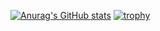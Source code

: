 [![Anurag's GitHub stats](https://github-readme-stats.vercel.app/api?username=AxelAugis)](https://github.com/anuraghazra/github-readme-stats)
[![trophy](https://github-profile-trophy.vercel.app/?username=AxelAugis&theme=onedark)](https://github.com/ryo-ma/github-profile-trophy)
